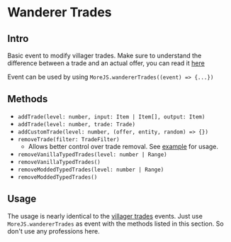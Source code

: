 # Wanderer Trades

## Intro

Basic event to modify villager trades. Make sure to understand the difference between a trade and an actual offer, you can read it [here](/understanding-trades)

Event can be used by using `MoreJS.wandererTrades((event) => {...})`

## Methods

-   `addTrade(level: number, input: Item | Item[], output: Item)`
-   `addTrade(level: number, trade: Trade)`
-   `addCustomTrade(level: number, (offer, entity, random) => {})`
-   `removeTrade(filter: TradeFilter)`
    -   Allows better control over trade removal. See [example](#tradefilter) for usage.
-   `removeVanillaTypedTrades(level: number | Range)`
-   `removeVanillaTypedTrades()`
-   `removeModdedTypedTrades(level: number | Range)`
-   `removeModdedTypedTrades()`

## Usage

The usage is nearly identical to the [villager trades](#villager-trades) events. Just use `MoreJS.wandererTrades` as event with the methods listed in this section. So don't use any professions here.
